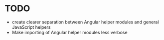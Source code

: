 # TODO

- create clearer separation between Angular helper modules and general JavaScript helpers
- Make importing of Angular helper modules less verbose
